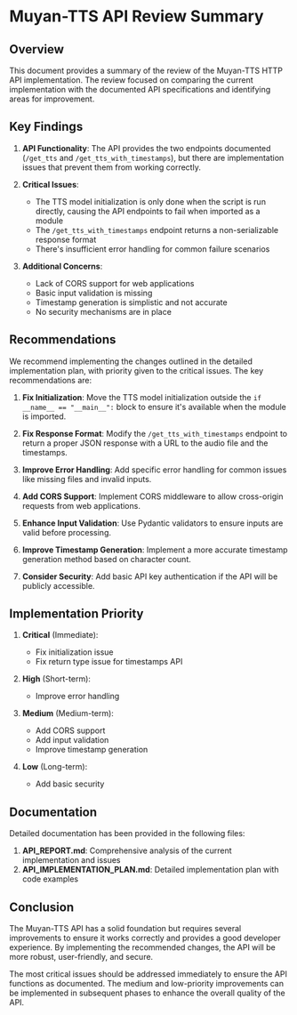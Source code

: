 # Muyan-TTS API Review Summary

## Overview

This document provides a summary of the review of the Muyan-TTS HTTP API implementation. The review focused on comparing the current implementation with the documented API specifications and identifying areas for improvement.

## Key Findings

1. **API Functionality**: The API provides the two endpoints documented (`/get_tts` and `/get_tts_with_timestamps`), but there are implementation issues that prevent them from working correctly.

2. **Critical Issues**:
   - The TTS model initialization is only done when the script is run directly, causing the API endpoints to fail when imported as a module
   - The `/get_tts_with_timestamps` endpoint returns a non-serializable response format
   - There's insufficient error handling for common failure scenarios

3. **Additional Concerns**:
   - Lack of CORS support for web applications
   - Basic input validation is missing
   - Timestamp generation is simplistic and not accurate
   - No security mechanisms are in place

## Recommendations

We recommend implementing the changes outlined in the detailed implementation plan, with priority given to the critical issues. The key recommendations are:

1. **Fix Initialization**: Move the TTS model initialization outside the `if __name__ == "__main__":` block to ensure it's available when the module is imported.

2. **Fix Response Format**: Modify the `/get_tts_with_timestamps` endpoint to return a proper JSON response with a URL to the audio file and the timestamps.

3. **Improve Error Handling**: Add specific error handling for common issues like missing files and invalid inputs.

4. **Add CORS Support**: Implement CORS middleware to allow cross-origin requests from web applications.

5. **Enhance Input Validation**: Use Pydantic validators to ensure inputs are valid before processing.

6. **Improve Timestamp Generation**: Implement a more accurate timestamp generation method based on character count.

7. **Consider Security**: Add basic API key authentication if the API will be publicly accessible.

## Implementation Priority

1. **Critical** (Immediate):
   - Fix initialization issue
   - Fix return type issue for timestamps API

2. **High** (Short-term):
   - Improve error handling

3. **Medium** (Medium-term):
   - Add CORS support
   - Add input validation
   - Improve timestamp generation

4. **Low** (Long-term):
   - Add basic security

## Documentation

Detailed documentation has been provided in the following files:

1. **API_REPORT.md**: Comprehensive analysis of the current implementation and issues
2. **API_IMPLEMENTATION_PLAN.md**: Detailed implementation plan with code examples

## Conclusion

The Muyan-TTS API has a solid foundation but requires several improvements to ensure it works correctly and provides a good developer experience. By implementing the recommended changes, the API will be more robust, user-friendly, and secure.

The most critical issues should be addressed immediately to ensure the API functions as documented. The medium and low-priority improvements can be implemented in subsequent phases to enhance the overall quality of the API.
